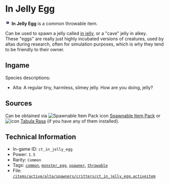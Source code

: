 # In Jelly Egg

<img src="https://raw.githubusercontent.com/Ceterai/Enternia/main/items/active/alta/spawners/critters/ct_in_jelly_egg.png" alt="In Jelly Egg icon" loading="lazy" width="auto" height="16px"/> **In Jelly Egg** is a common throwable item.

Can be used to spawn a jelly called [in jelly](https://ceterai.github.io/MyEnternia/Wiki/injelly), or a "cave" jelly in alkey.  
These "eggs" are really just highly incubated versions of creatures, used by altas during research, often for simulation purposes, which is why they tend to be friendly to their owner.

## Ingame

Species descriptions:

- Alta: A regular tiny, harmless, slimey jelly. How are you doing, jelly?

## Sources

Can be obtained via <img src="https://raw.githubusercontent.com/Silverfeelin/Starbound-SpawnableItemPack/master/interface/sip/iconSmall.png" alt="Spawnable Item Pack icon" width="18" height="14"/> [Spawnable Item Pack](https://steamcommunity.com/sharedfiles/filedetails/?id=733665104) or <img src="https://steamuserimages-a.akamaihd.net/ugc/263843960696222713/3EC9A7C005541F7D577EBCB8C5736B4EFC9973D6/" alt="icon" width="8" height="12"/> [Tabula Rasa](https://community.playstarbound.com/resources/the-tabula-rasa.3222/) (if you have any of them installed).

## Technical Information

- In-game ID: `ct_in_jelly_egg`
- Power: `1.5`
- Rarity: `Common`
- Tags: [`common`](https://ceterai.github.io/MyEnternia/Wiki/Tags/Common), [`monster_egg`](https://ceterai.github.io/MyEnternia/Wiki/Tags/MonsterEgg), [`spawner`](https://ceterai.github.io/MyEnternia/Wiki/Tags/Spawner), [`throwable`](https://ceterai.github.io/MyEnternia/Wiki/Tags/Throwable)
- File: [`/items/active/alta/spawners/critters/ct_in_jelly_egg.activeitem`](https://github.com/Ceterai/Enternia/blob/main/items/active/alta/spawners/critters/ct_in_jelly_egg.activeitem)
